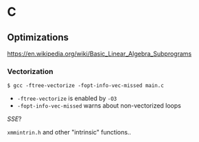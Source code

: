 # C

## Optimizations

https://en.wikipedia.org/wiki/Basic_Linear_Algebra_Subprograms

### Vectorization

```
$ gcc -ftree-vectorize -fopt-info-vec-missed main.c
```

- `-ftree-vectorize` is enabled by `-O3`
- `-fopt-info-vec-missed` warns about non-vectorized loops

*SSE*?

`xmmintrin.h` and other "intrinsic" functions..
